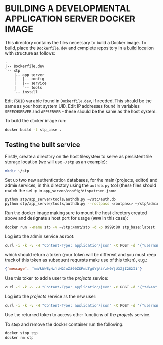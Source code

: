 BUILDING A DEVELOPMENTAL APPLICATION SERVER DOCKER IMAGE
========================================================

This directory contains the files necessary to build a Docker image. To build, place the `Dockerfile.dev` and complete repository in a build location with structure as follows:

```
.
|-- Dockerfile.dev
`-- stp
    |-- app_server
    |   |-- config
    |   |-- service
    |   `-- tools
    `-- install
```

Edit `FSUID` variable found in `Dockerfile.dev`, if needed. This should be the same as your host system UID.
Edit IP addresses found in variables `SPEECHSERVER` and `APPSERVER` - these should be the same as the host system.

To build the docker image run:

```bash
docker build -t stp_base .
```

Testing the built service
-------------------------

Firstly, create a directory on the host filesystem to serve as persistent file storage location (we will use `~/stp` as an example):

```bash
mkdir ~/stp
```

Set up two new authentication databases, for the main (projects, editor) and admin services, in this directory using the `authdb.py` tool (these files should match the setup in `app_server/config/dispatcher.json`:

```bash
python stp/app_server/tools/authdb.py ~/stp/auth.db
python stp/app_server/tools/authdb.py --rootpass <rootpass> ~/stp/admin.db <rootpass>
```

Run the docker image making sure to mount the host directory created above and designate a host port for usage (`9999` in this case):

```bash
docker run --name stp -v ~/stp:/mnt/stp -d -p 9999:80 stp_base:latest
```

Log into the admin service as root:

```bash
curl -i -k -v -H "Content-Type: application/json" -X POST -d '{"username": "root", "password": <rootpass>, "role" : "admin"}' http://127.0.0.1:9999/wsgi/admin/login
```

which should return a token (your token will be different and you must keep track of this token as subsquent requests make use of this token), e.g.:

```json
{"message": "YmVkNWEyNzYtM2IwZS00ZDFmLTg0YjAtYzk0YjU3ZjI2N2I1"}
```

Use this token to add a user to the _projects_ service:

```bash
curl -i -k -v -H "Content-Type: application/json" -X POST -d '{"token": "YmVkNWEyNzYtM2IwZS00ZDFmLTg0YjAtYzk0YjU3ZjI2N2I1", "username": "neil", "password": "neil", "name": "neil", "surname": "kleynhans", "email": "neil@organisation.org", "role" : "project"}' http://127.0.0.1:9999/wsgi/admin/adduser
```

Log into the _projects_ service as the new user:

```bash
curl -i -k -v -H "Content-Type: application/json" -X POST -d '{"username": "neil", "password": "neil", "role" : "project"}' http://127.0.0.1:9999/wsgi/projects/login
```

Use the returned token to access other functions of the _projects_ service.

To stop and remove the docker container run the following:
```bash
docker stop stp
docker rm stp
```
